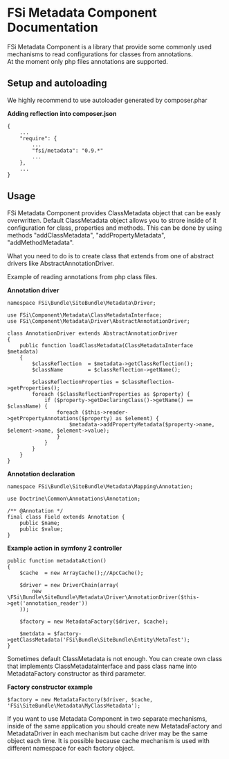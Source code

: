 # FSi Metadata Component Documentation

FSi Metadata Component is a library that provide some commonly used mechanisms to read 
configurations for classes from annotations.  
At the moment only php files annotations are supported.

## Setup and autoloading ##

We highly recommend to use autoloader generated by composer.phar

**Adding reflection into composer.json**

    {
        ... 
        "require": {
            ... 
            "fsi/metadata": "0.9.*" 
            ...
        },
        ...
    }

## Usage ##

FSi Metadata Component provides ClassMetadata object that can be easly overwritten. Default ClassMetadata object allows 
you to strore inside of it configuration for class, properties and methods. 
This can be done by using methods "addClassMetadata", "addPropertyMetadata", "addMethodMetadata". 

What you need to do is to create class that extends from one of abstract drivers like AbstractAnnotationDriver. 

Example of reading annotations from php class files. 


**Annotation driver** 

    namespace FSi\Bundle\SiteBundle\Metadata\Driver;
    
    use FSi\Component\Metadata\ClassMetadataInterface;
    use FSi\Component\Metadata\Driver\AbstractAnnotationDriver;
    
    class AnnotationDriver extends AbstractAnnotationDriver
    {
        public function loadClassMetadata(ClassMetadataInterface $metadata)
        {
            $classReflection  = $metadata->getClassReflection();
            $className        = $classReflection->getName();

            $classReflectionProperties = $classReflection->getProperties();
            foreach ($classReflectionProperties as $property) {
                if ($property->getDeclaringClass()->getName() == $className) {
                    foreach ($this->reader->getPropertyAnnotations($property) as $element) {
                        $metadata->addPropertyMetadata($property->name, $element->name, $element->value);
                    }
                }
            }
        }
    }
    
**Annotation declaration**

    namespace FSi\Bundle\SiteBundle\Metadata\Mapping\Annotation;
    
    use Doctrine\Common\Annotations\Annotation;
    
    /** @Annotation */
    final class Field extends Annotation {
        public $name;
        public $value;
    }

**Example action in symfony 2 controller**

    public function metadataAction()
    {
        $cache  = new ArrayCache();//ApcCache();

        $driver = new DriverChain(array(
            new \FSi\Bundle\SiteBundle\Metadata\Driver\AnnotationDriver($this->get('annotation_reader'))
        ));
        
        $factory = new MetadataFactory($driver, $cache);
        
        $metdata = $factory->getClassMetadata('FSi\Bundle\SiteBundle\Entity\MetaTest');
    }

Sometimes default ClassMetadata is not enough. You can create own class that implements 
ClassMetadataInterface and pass class name into MetadataFactory constructor as third parameter. 

**Factory constructor example**

    $factory = new MetadataFactory($driver, $cache, 'FSi\SiteBundle\Metadata\MyClassMetadata');

If you want to use Metadata Component in two separate mechanisms, inside of the 
same application you should create new MetatadaFactory and MetadataDriver in each 
mechanism but cache driver may be the same object each time. It is possible because 
cache mechanism is used with different namespace for each factory object.  

